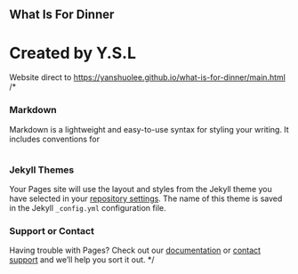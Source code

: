 ## What Is For Dinner
# Created by Y.S.L
Website direct to https://yanshuolee.github.io/what-is-for-dinner/main.html
/*
### Markdown

Markdown is a lightweight and easy-to-use syntax for styling your writing. It includes conventions for

```markdown

```


### Jekyll Themes

Your Pages site will use the layout and styles from the Jekyll theme you have selected in your [repository settings](https://github.com/yanshuolee/what-is-for-dinner/settings). The name of this theme is saved in the Jekyll `_config.yml` configuration file.

### Support or Contact

Having trouble with Pages? Check out our [documentation](https://help.github.com/categories/github-pages-basics/) or [contact support](https://github.com/contact) and we’ll help you sort it out.
*/
